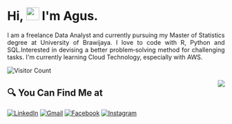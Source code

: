 <!--<img align='right' src = "https://github.com/agusputra4/github-stats-transparent/blob/output/generated/overview.svg">-->

# Hi, <img src="https://github.com/TheDudeThatCode/TheDudeThatCode/blob/master/Assets/Hi.gif" width="30px"> I'm Agus.

<p align="justify">
  I am a freelance Data Analyst and currently pursuing my Master of Statistics degree at University of Brawijaya. I love to code with R, Python and SQL.Interested in devising a better problem‑solving method for challenging tasks. I'm currently learning Cloud Technology, especially with AWS.
</p>

<!-- ## 👁‍🗨 Visitors Count -->

![Visitor Count](https://profile-counter.glitch.me/{agusputra4}/count.svg)

<img align='right' src = "https://github.com/agusputra4/github-stats-transparent/blob/output/generated/languages.svg">

## 🔍 You Can Find Me at

<p>
  <a href="https://www.linkedin.com/in/agus-p-amertha" target="_blank"><img alt="LinkedIn" src="https://img.shields.io/badge/linkedin-%230077B5.svg?&style=for-the-badge&logo=linkedin&logoColor=white" /></a>  
  <!--<a href="https://medium.com/@myarist" target="_blank"><img alt="Medium" src="https://img.shields.io/badge/medium-%2312100E.svg?&style=for-the-badge&logo=medium&logoColor=white" /></a>  -->
  <!--<a href="https://www.kaggle.com/myarist" target="_blank"><img alt="Medium" src="https://img.shields.io/badge/Kaggle-2C8EBB?&style=for-the-badge&logo=kaggle&logoColor=white" /></a>  -->
  <a href="mailto:agusamertha@gmail.com" target="_blank"><img alt="Gmail" src="https://img.shields.io/badge/gmail-D14836?&style=for-the-badge&logo=gmail&logoColor=white"/></a>    
  <a href="https://www.facebook.com/agusputra.danaamertha" target="_blank"><img alt="Facebook" src="https://img.shields.io/badge/facebook-%231877F2.svg?&style=for-the-badge&logo=facebook&logoColor=white" /></a>  
  <a href="https://www.instagram.com/agusputrad_a" target="_blank"><img alt="Instagram" src="https://img.shields.io/badge/instagram-%23E4405F.svg?&style=for-the-badge&logo=instagram&logoColor=white" /></a>  
<!--   <a href="https://twitter.com/my_arist" target="_blank"><img alt="Twitter" src="https://img.shields.io/badge/twitter-%231DA1F2.svg?&style=for-the-badge&logo=twitter&logoColor=white" /></a>   -->
<!--  <a href="https://wa.me/" target="_blank"><img alt="WhatsApp" src="https://img.shields.io/badge/WhatsApp-25D366?style=for-the-badge&logo=whatsapp&logoColor=white" /></a>  -->
</p>
